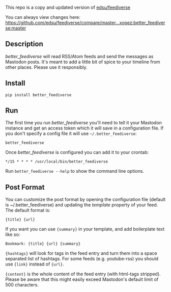 This repo is a copy and updated version of [edsu/feediverse](https://github.com/edsu/feediverse)

You can always view changes here: https://github.com/edsu/feediverse/compare/master...xopez:better_feediverse:master

## Description

*better_feediverse* will read RSS/Atom feeds and send the messages as Mastodon posts.
It's meant to add a little bit of spice to your timeline from other places.
Please use it responsibly.

## Install

    pip install better_feediverse

## Run

The first time you run *better_feediverse* you'll need to tell it your Mastodon
instance and get an access token which it will save in a configuration file. If
you don't specify a config file it will use `~/.better_feediverse`:

    better_feediverse

Once *better_feediverse* is configured you can add it to your crontab:

    */15 * * * * /usr/local/bin/better_feediverse    

Run `better_feediverse --help` to show the command line options.

## Post Format

You can customize the post format by opening the configuration file (default is
~/.better_feediverse) and updating the *template* property of your feed. The default
format is:

    {title} {url}

If you want you can use `{summary}` in your template, and add boilerplate text
like so:

    Bookmark: {title} {url} {summary}

`{hashtags}` will look for tags in the feed entry and turn them into a space
separated list of hashtags. For some feeds (e.g. youtube-rss) you should use `{link}` instead of `{url}`.

`{content}` is the whole content of the feed entry (with html-tags
stripped). Please be aware that this might easily exceed Mastodon's
default limit of 500 characters.
